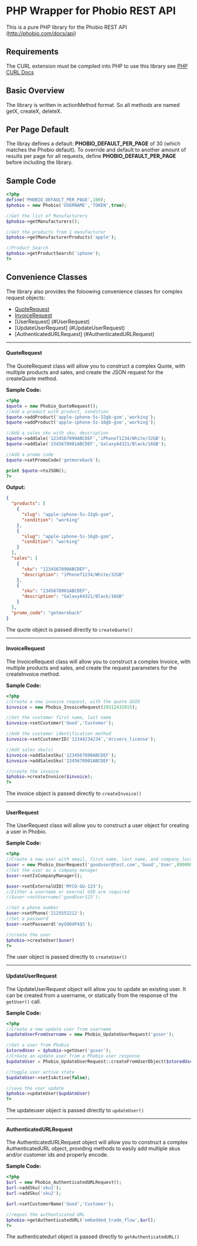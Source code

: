PHP Wrapper for Phobio REST API
================

This is a pure PHP library for the Phobio REST API (http://phobio.com/docs/api)

## Requirements
The CURL extension must be compiled into PHP to use this library see [PHP CURL Docs](https://php.net/manual/en/curl.installation.php)

## Basic Overview
The library is written in actionMethod format. So all methods are named getX, createX, deleteX. 

## Per Page Default
The libray defines a default: **PHOBIO_DEFAULT_PER_PAGE** of 30 (which matches the Phobio default). To override and default to another amount of results per page for all requests, define **PHOBIO_DEFAULT_PER_PAGE** before including the library.

## Sample Code
```php
<?php
define('PHOBIO_DEFAULT_PER_PAGE',100);
$phobio = new Phobio('USERNAME','TOKEN',true);

//Get the list of Manufacturers 
$phobio->getManufacturers();

//Get the products from 1 manufacturer
$phobio->getManufacturerProducts('apple');

//Product Search
$phobio->getProductSearch('iphone');
?>
```

## Convenience Classes
The library also provides the foloowing convenience classes for complex request objects:
 - [QuoteRequest](#QuoteRequest)
 - [InvoiceRequest](#InvoiceRequest)
 - [UserRequest] (#UserRequest)
 - [UpdateUserRequest] (#UpdateUserRequest)
 - [AuthenticatedURLRequest] (#AuthenticatedURLRequest)

- - - 

#### QuoteRequest ####
The QuoteRequest class will allow you to construct a complex Quote, with multiple products and sales, and create the JSON request for the createQuote method.

**Sample Code:**
```php
<?php
$quote = new Phobio_QuoteRequest();
//Add a product with product, condition
$quote->addProduct('apple-iphone-5s-32gb-gsm','working');
$quote->addProduct('apple-iphone-5s-16gb-gsm','working');

//Add a sales sku with sku, description
$quote->addSale('1234567890ABCDEF','iPhoneT1234/White/32GB');
$quote->addSale('2345678901ABCDEF','GalaxyA4321/Black/16GB');

//Add a promo code
$quote->setPromoCode('getmoreback');

print $quote->toJSON();
?>
```

**Output:**
```JSON
{
  "products": [
    {
      "slug": "apple-iphone-5s-32gb-gsm",
      "condition": "working"
    },
    {
      "slug": "apple-iphone-5s-16gb-gsm",
      "condition": "working"
    }
  ],
  "sales": [
    {
      "sku": "1234567890ABCDEF",
      "description": "iPhoneT1234/White/32GB"
    },
    {
      "sku": "2345678901ABCDEF",
      "description": "GalaxyA4321/Black/16GB"
    }
  ],
  "promo_code": "getmoreback"
}
```

The quote object is passed directly to ```createQuote()```

- - - 

#### InvoiceRequest ####
The InvoiceRequest class will allow you to construct a complex Invoice, with multiple products and sales, and create the request parameters for the createInvoice method. 

**Sample Code:**
```php
<?php
//Create a new invoice request, with the quote GUID
$invoice = new Phobio_InvoiceRequest(29312432015);

//Set the customer first name, last name
$invoice->setCustomer('Good','Customer');

//Add the customer identification method
$invoice->setCustomerID('12344234234','drivers_license');

//Add sales sku(s)
$invoice->addSalesSku('1234567890ABCDEF');
$invoice->addSalesSku('2345678901ABCDEF');

//create the invoice
$phobio->createInvoice($invoice);
?>
```

The invoice object is passed directly to ```createInvoice()```

- - - 

#### UserRequest ####
The UserRequest class will allow you to construct a user object for creating a user in Phobio. 

**Sample Code:**
```php
<?php
//Create a new user with email, first name, last name, and company_location_uid
$user = new Phobio_UserRequest('gooduser@test.com','Good','User',8900000000);
//Set the user as a company manager
$user->setIsCompanyManager();

$user->setExternalUID('MYCO-GU-123');
//Either a username or exernal UID are required
//$user->setUsername('goodUser123');

//Set a phone number
$user->setPhone('2125551212');
//Set a password
$user->setPassword('myG00dP4$5');

//create the user
$phobio->createUser($user)
?>
```

The user object is passed directly to ```createUser()```

- - - 

#### UpdateUserRequest ####
The UpdateUserRequest object will allow you to update an existing user. It can be created from a username, or statically from the response of the ```getUser()``` call.

**Sample Code:**
```php
<?php
//Create a new update user from username
$updateUserFromUsername = new Phobio_UpdateUserRequest('guser');

//Get a user from Phobio
$storedUser = $phobio->getUser('guser');
//Create an update user from a Phobio user response
$updateUser = Phobio_UpdateUserRequest::createFromUserObject($storedUser);

//toggle user active state
$updateUser->setIsActive(false);

//save the user update 
$phobio->updateUser($updateUser)
?>
```

The updateuser object is passed directly to ```updateUser()```

- - - 

#### AuthenticatedURLRequest ####
The AuthenticatedURLRequest object will allow you to construct a complex AuthenticatedURL object, providing methods to easily add multiple skus and/or customer ids and properly encode.

**Sample Code:**
```php
<?php
$url = new Phobio_AuthenticatedURLRequest();
$url->addSku('sku1');
$url->addSku('sku2');

$url->setCustomerName('Good','Customer');

//reques the authenticated URL
$phobio->getAuthenticatedURL('embedded_trade_flow',$url);
?>
```
The authenticatedurl object is passed directly to ```getAuthenticatedURL()```
